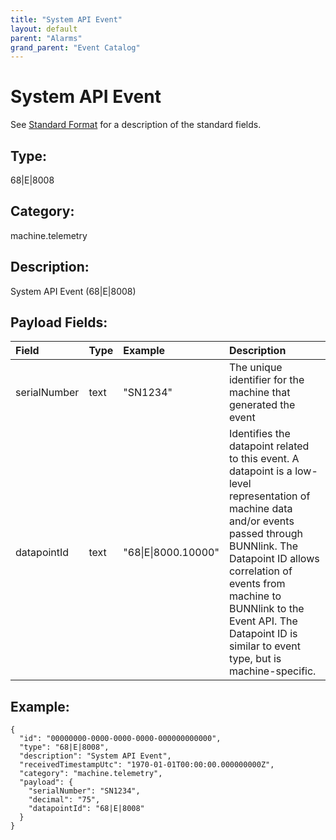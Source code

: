 ```yaml
---
title: "System API Event"
layout: default
parent: "Alarms"
grand_parent: "Event Catalog"
---
```


# System API Event

See [Standard Format](/event-subscriptions/event-format) for a description of the standard fields.

## Type:

68\|E\|8008

## Category:

machine.telemetry

## Description: 

System API Event (68\|E\|8008)

## Payload Fields:

| Field | Type | Example | Description |
|:------|:-----|:--------|:------------|
| serialNumber | text | "SN1234" | The unique identifier for the machine that generated the event |
| datapointId | text | "68\|E\|8000.10000" | Identifies the datapoint related to this event. A datapoint is a low-level representation of machine data and/or events passed through BUNNlink. The Datapoint ID allows correlation of events from machine to BUNNlink to the Event API. The Datapoint ID is similar to event type, but is machine-specific. |

## Example:

```
{
  "id": "00000000-0000-0000-0000-000000000000",
  "type": "68|E|8008",
  "description": "System API Event",
  "receivedTimestampUtc": "1970-01-01T00:00:00.000000000Z",
  "category": "machine.telemetry",
  "payload": {
    "serialNumber": "SN1234",
    "decimal": "75",
    "datapointId": "68|E|8008"
  }
}
```

